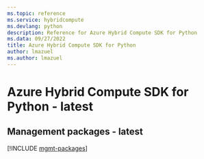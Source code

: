 ```yaml
---
ms.topic: reference
ms.service: hybridcompute
ms.devlang: python
description: Reference for Azure Hybrid Compute SDK for Python
ms.data: 09/27/2022
title: Azure Hybrid Compute SDK for Python
author: lmazuel
ms.author: lmazuel
---
```

# Azure Hybrid Compute SDK for Python - latest

## Management packages - latest
[!INCLUDE [mgmt-packages](hybrid-compute-mgmt-index.md)]